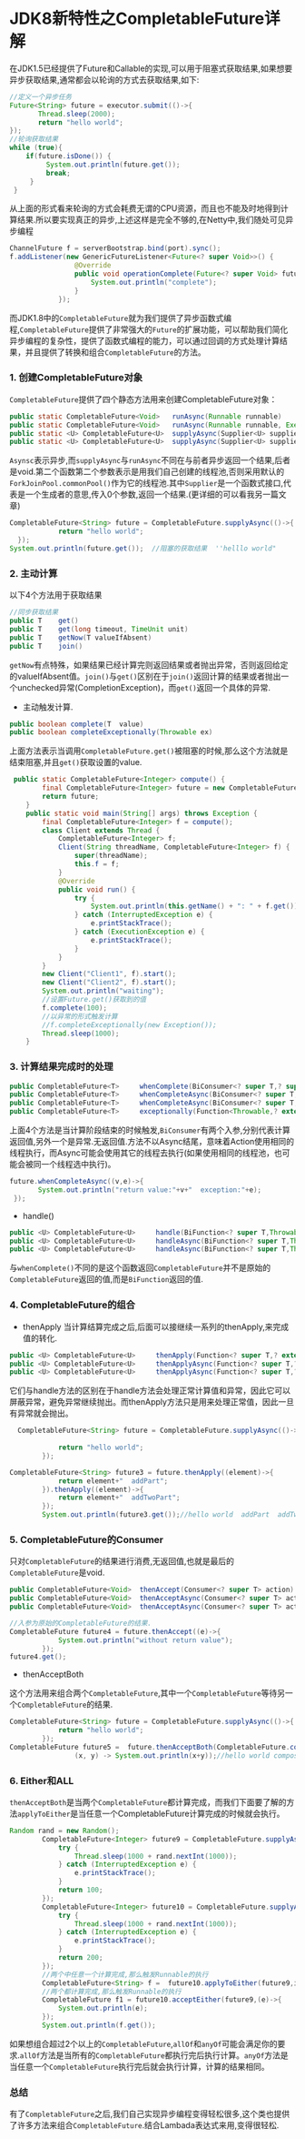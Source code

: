 # JDK8新特性之CompletableFuture详解

  在JDK1.5已经提供了Future和Callable的实现,可以用于阻塞式获取结果,如果想要异步获取结果,通常都会以轮询的方式去获取结果,如下:



```java
//定义一个异步任务
Future<String> future = executor.submit(()->{
       Thread.sleep(2000);
       return "hello world";
});
//轮询获取结果
while (true){
    if(future.isDone()) {
         System.out.println(future.get());
         break;
     }
 }
```

  从上面的形式看来轮询的方式会耗费无谓的CPU资源，而且也不能及时地得到计算结果.所以要实现真正的异步,上述这样是完全不够的,在Netty中,我们随处可见异步编程



```java
ChannelFuture f = serverBootstrap.bind(port).sync();
f.addListener(new GenericFutureListener<Future<? super Void>>() {
                @Override
                public void operationComplete(Future<? super Void> future) throws Exception {
                    System.out.println("complete");
                }
            });
```

  而JDK1.8中的`CompletableFuture`就为我们提供了异步函数式编程,`CompletableFuture`提供了非常强大的`Future`的扩展功能，可以帮助我们简化异步编程的复杂性，提供了函数式编程的能力，可以通过回调的方式处理计算结果，并且提供了转换和组合`CompletableFuture`的方法。

### 1. 创建CompletableFuture对象

  `CompletableFuture`提供了四个静态方法用来创建CompletableFuture对象：



```java
public static CompletableFuture<Void>   runAsync(Runnable runnable)
public static CompletableFuture<Void>   runAsync(Runnable runnable, Executor executor)
public static <U> CompletableFuture<U>  supplyAsync(Supplier<U> supplier)
public static <U> CompletableFuture<U>  supplyAsync(Supplier<U> supplier, Executor executor)
```

  `Asynsc`表示异步,而`supplyAsync`与`runAsync`不同在与前者异步返回一个结果,后者是void.第二个函数第二个参数表示是用我们自己创建的线程池,否则采用默认的`ForkJoinPool.commonPool()`作为它的线程池.其中`Supplier`是一个函数式接口,代表是一个生成者的意思,传入0个参数,返回一个结果.(更详细的可以看我另一篇文章)



```java
CompletableFuture<String> future = CompletableFuture.supplyAsync(()->{
            return "hello world";
  });
System.out.println(future.get());  //阻塞的获取结果  ''helllo world"
```

### 2. 主动计算

  以下4个方法用于获取结果



```java
//同步获取结果
public T    get()
public T    get(long timeout, TimeUnit unit)
public T    getNow(T valueIfAbsent)
public T    join()
```

`getNow`有点特殊，如果结果已经计算完则返回结果或者抛出异常，否则返回给定的valueIfAbsent值。`join()`与`get()`区别在于`join()`返回计算的结果或者抛出一个unchecked异常(CompletionException)，而`get()`返回一个具体的异常.

- 主动触发计算.



```java
public boolean complete(T  value)
public boolean completeExceptionally(Throwable ex)
```

上面方法表示当调用`CompletableFuture.get()`被阻塞的时候,那么这个方法就是结束阻塞,并且`get()`获取设置的value.



```java
 public static CompletableFuture<Integer> compute() {
        final CompletableFuture<Integer> future = new CompletableFuture<>();
        return future;
    }
    public static void main(String[] args) throws Exception {
        final CompletableFuture<Integer> f = compute();
        class Client extends Thread {
            CompletableFuture<Integer> f;
            Client(String threadName, CompletableFuture<Integer> f) {
                super(threadName);
                this.f = f;
            }
            @Override
            public void run() {
                try {
                    System.out.println(this.getName() + ": " + f.get());
                } catch (InterruptedException e) {
                    e.printStackTrace();
                } catch (ExecutionException e) {
                    e.printStackTrace();
                }
            }
        }
        new Client("Client1", f).start();
        new Client("Client2", f).start();
        System.out.println("waiting");
        //设置Future.get()获取到的值
        f.complete(100);
        //以异常的形式触发计算
        //f.completeExceptionally(new Exception());
        Thread.sleep(1000);
    }
```

### 3. 计算结果完成时的处理



```java
public CompletableFuture<T>     whenComplete(BiConsumer<? super T,? super Throwable> action)
public CompletableFuture<T>     whenCompleteAsync(BiConsumer<? super T,? super Throwable> action)
public CompletableFuture<T>     whenCompleteAsync(BiConsumer<? super T,? super Throwable> action, Executor executor)
public CompletableFuture<T>     exceptionally(Function<Throwable,? extends T> fn)
```

上面4个方法是当计算阶段结束的时候触发,`BiConsumer`有两个入参,分别代表计算返回值,另外一个是异常.无返回值.方法不以Async结尾，意味着Action使用相同的线程执行，而Async可能会使用其它的线程去执行(如果使用相同的线程池，也可能会被同一个线程选中执行)。



```java
future.whenCompleteAsync((v,e)->{
       System.out.println("return value:"+v+"  exception:"+e);
 });
```

- handle()



```java
public <U> CompletableFuture<U>     handle(BiFunction<? super T,Throwable,? extends U> fn)
public <U> CompletableFuture<U>     handleAsync(BiFunction<? super T,Throwable,? extends U> fn)
public <U> CompletableFuture<U>     handleAsync(BiFunction<? super T,Throwable,? extends U> fn, Executor executor)
```

与`whenComplete()`不同的是这个函数返回`CompletableFuture`并不是原始的`CompletableFuture`返回的值,而是`BiFunction`返回的值.

### 4. CompletableFuture的组合

- thenApply
  当计算结算完成之后,后面可以接继续一系列的thenApply,来完成值的转化.



```java
public <U> CompletableFuture<U>     thenApply(Function<? super T,? extends U> fn)
public <U> CompletableFuture<U>     thenApplyAsync(Function<? super T,? extends U> fn)
public <U> CompletableFuture<U>     thenApplyAsync(Function<? super T,? extends U> fn, Executor executor)
```

它们与handle方法的区别在于handle方法会处理正常计算值和异常，因此它可以屏蔽异常，避免异常继续抛出。而thenApply方法只是用来处理正常值，因此一旦有异常就会抛出。



```java
  CompletableFuture<String> future = CompletableFuture.supplyAsync(()->{
            
            return "hello world";
        });

CompletableFuture<String> future3 = future.thenApply((element)->{
            return element+"  addPart";
        }).thenApply((element)->{
            return element+"  addTwoPart";
        });
        System.out.println(future3.get());//hello world  addPart  addTwoPart
```

### 5. CompletableFuture的Consumer

只对`CompletableFuture`的结果进行消费,无返回值,也就是最后的`CompletableFuture`是void.



```java
public CompletableFuture<Void>  thenAccept(Consumer<? super T> action)
public CompletableFuture<Void>  thenAcceptAsync(Consumer<? super T> action)
public CompletableFuture<Void>  thenAcceptAsync(Consumer<? super T> action, Executor executor)
```



```java
//入参为原始的CompletableFuture的结果.
CompletableFuture future4 = future.thenAccept((e)->{
            System.out.println("without return value");
        });
future4.get();
```

- thenAcceptBoth

这个方法用来组合两个`CompletableFuture`,其中一个`CompletableFuture`等待另一个`CompletableFuture`的结果.



```java
CompletableFuture<String> future = CompletableFuture.supplyAsync(()->{
            return "hello world";
        });
CompletableFuture future5 =  future.thenAcceptBoth(CompletableFuture.completedFuture("compose"),
                (x, y) -> System.out.println(x+y));//hello world compose
```

### 6. Either和ALL

  `thenAcceptBoth`是当两个`CompletableFuture`都计算完成，而我们下面要了解的方法`applyToEither`是当任意一个CompletableFuture计算完成的时候就会执行。



```java
Random rand = new Random();
        CompletableFuture<Integer> future9 = CompletableFuture.supplyAsync(() -> {
            try {
                Thread.sleep(1000 + rand.nextInt(1000));
            } catch (InterruptedException e) {
                e.printStackTrace();
            }
            return 100;
        });
        CompletableFuture<Integer> future10 = CompletableFuture.supplyAsync(() -> {
            try {
                Thread.sleep(1000 + rand.nextInt(1000));
            } catch (InterruptedException e) {
                e.printStackTrace();
            }
            return 200;
        });
        //两个中任意一个计算完成,那么触发Runnable的执行
        CompletableFuture<String> f =  future10.applyToEither(future9,i -> i.toString());
        //两个都计算完成,那么触发Runnable的执行
        CompletableFuture f1 = future10.acceptEither(future9,(e)->{
            System.out.println(e);
        });
        System.out.println(f.get());
```

  如果想组合超过2个以上的`CompletableFuture`,`allOf`和`anyOf`可能会满足你的要求.`allOf`方法是当所有的`CompletableFuture`都执行完后执行计算。`anyOf`方法是当任意一个`CompletableFuture`执行完后就会执行计算，计算的结果相同。

### 总结

  有了`CompletableFuture`之后,我们自己实现异步编程变得轻松很多,这个类也提供了许多方法来组合`CompletableFuture`.结合Lambada表达式来用,变得很轻松.